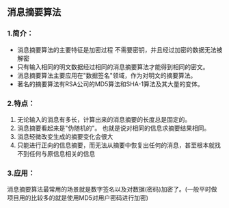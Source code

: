 ## 消息摘要算法
### 1.简介：
* 消息摘要算法的主要特征是加密过程 不需要密钥，并且经过加密的数据无法被解密
* 只有输入相同的明文数据经过相同的消息摘要算法才能得到相同的密文。
* 消息摘要算法主要应用在"数据签名"领域，作为对明文的摘要算法。
* 著名的摘要算法有RSA公司的MD5算法和SHA-1算法及其大量的变体。
### 2.特点：
1. 无论输入的消息有多长，计算出来的消息摘要的长度总是固定的。
2. 消息摘要看起来是"伪随机的"。 也就是说对相同的信息求摘要结果相同。
3. 消息轻微改变生成的摘要变化会很大
4. 只能进行正向的信息摘要，而无法从摘要中恢复出任何的消息，甚至根本就找不到任何与原信息相关的信息
### 3.应用：
消息摘要算法最常用的场景就是数字签名以及对数据(密码)加密了。(一般平时做项目用的比较多的就是使用MD5对用户密码进行加密)